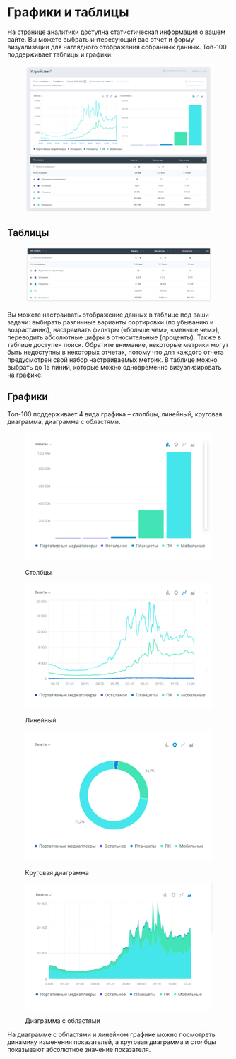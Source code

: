 # Графики и таблицы

На странице аналитики доступна статистическая информация о вашем сайте. Вы можете выбрать интересующий вас отчет и форму визуализации для наглядного отображения собранных данных. Топ-100 поддерживает таблицы и графики.

<figure><img src="../../.gitbook/assets/графики 7.png" alt=""><figcaption></figcaption></figure>

## Таблицы

<figure><img src="../../.gitbook/assets/графики 2.png" alt=""><figcaption></figcaption></figure>

Вы можете настраивать отображение данных в таблице под ваши задачи: выбирать различные варианты сортировки (по убыванию и возрастанию), настраивать фильтры («больше чем», «меньше чем»), переводить абсолютные цифры в относительные (проценты). Также в таблице доступен поиск. Обратите внимание, некоторые метрики могут быть недоступны в некоторых отчетах, потому что для каждого отчета предусмотрен свой набор настраиваемых метрик. В таблице можно выбрать до 15 линий, которые можно одновременно визуализировать на графике.

## Графики

Топ-100 поддерживает 4 вида графика – столбцы, линейный, круговая диаграмма, диаграмма с областями.&#x20;

<figure><img src="../../.gitbook/assets/графики 3.png" alt=""><figcaption><p>Столбцы</p></figcaption></figure>

<figure><img src="../../.gitbook/assets/графики 4.png" alt=""><figcaption><p>Линейный</p></figcaption></figure>

<figure><img src="../../.gitbook/assets/графики 5.png" alt=""><figcaption><p>Круговая диаграмма</p></figcaption></figure>

<figure><img src="../../.gitbook/assets/графики 6.png" alt=""><figcaption><p>Диаграмма с областями</p></figcaption></figure>

На диаграмме с областями и линейном графике можно посмотреть динамику изменения показателей, а  круговая диаграмма и столбцы показывают абсолютное значение показателя.
